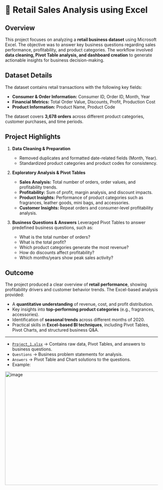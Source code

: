 # 👜 Retail Sales Analysis using Excel


## Overview

This project focuses on analyzing a **retail business dataset** using Microsoft Excel. The objective was to answer key business questions regarding sales performance, profitability, and product categories. The workflow involved **data cleaning, Pivot Table analysis, and dashboard creation** to generate actionable insights for business decision-making.



## Dataset Details

The dataset contains retail transactions with the following key fields:

* **Consumer & Order Information:** Consumer ID, Order ID, Month, Year
* **Financial Metrics:** Total Order Value, Discounts, Profit, Production Cost
* **Product Information:** Product Name, Product Code

The dataset covers **3,678 orders** across different product categories, customer purchases, and time periods.


## Project Highlights

1. **Data Cleaning & Preparation**

   * Removed duplicates and formatted date-related fields (Month, Year).
   * Standardized product categories and product codes for consistency.

2. **Exploratory Analysis & Pivot Tables**

   * **Sales Analysis:** Total number of orders, order values, and profitability trends.
   * **Profitability:** Sum of profit, margin analysis, and discount impacts.
   * **Product Insights:** Performance of product categories such as fragrances, leather goods, mini bags, and accessories.
   * **Customer Insights:** Repeat orders and consumer-level profitability analysis.

3. **Business Questions & Answers**
   Leveraged Pivot Tables to answer predefined business questions, such as:

   * What is the total number of orders?
   * What is the total profit?
   * Which product categories generate the most revenue?
   * How do discounts affect profitability?
   * Which months/years show peak sales activity?



## Outcome

The project produced a clear overview of **retail performance**, showing profitability drivers and customer behavior trends. The Excel-based analysis provided:

* A **quantitative understanding** of revenue, cost, and profit distribution.
* Key insights into **top-performing product categories** (e.g., fragrances, accessories).
* Identification of **seasonal trends** across different months of 2020.
* Practical skills in **Excel-based BI techniques**, including Pivot Tables, Pivot Charts, and structured business Q&A.

---
  
* [`Project_1.xlsx`](Project_1.xlsx) → Contains raw data, Pivot Tables, and answers to business questions.
* `Questions` → Business problem statements for analysis.
* `Answers` → Pivot Table and Chart solutions to the questions.
* Example:

<img width="877" height="374" alt="image" src="https://github.com/user-attachments/assets/ef272a93-1156-4b7b-bf92-173252bec267" />

